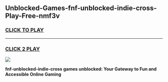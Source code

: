 
## Unblocked-Games-fnf-unblocked-indie-cross-Play-Free-nmf3v
<h3>
<a href="https://premium76.site?title=fnf-unblocked-indie-cross&ref=20M">CLICK TO PLAY</a></h3>
<hr>

<h3>
<a href="https://premium76.site?title=fnf-unblocked-indie-cross&ref=20M">CLICK 2 PLAY</a>
  
</h3>

<a href="https://premium76.site?title=fnf-unblocked-indie-cross&ref=19M"><img src="https://clearcache.store/games.png"></a>


**fnf-unblocked-indie-cross games unblocked: Your Gateway to Fun and Accessible Online Gaming**
